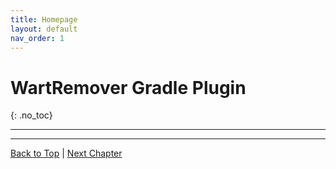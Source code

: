 ```yaml
---
title: Homepage
layout: default
nav_order: 1
---
```


# WartRemover Gradle Plugin
{: .no_toc}

---



---

[Back to Top](#top) |
[Next Chapter](/wartremover-gradle-plugin/)